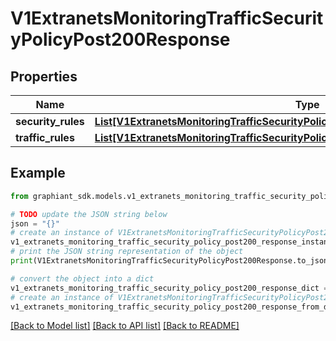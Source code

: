 # V1ExtranetsMonitoringTrafficSecurityPolicyPost200Response


## Properties

Name | Type | Description | Notes
------------ | ------------- | ------------- | -------------
**security_rules** | [**List[V1ExtranetsMonitoringTrafficSecurityPolicyPost200ResponseSecurityRulesInner]**](V1ExtranetsMonitoringTrafficSecurityPolicyPost200ResponseSecurityRulesInner.md) |  | [optional] 
**traffic_rules** | [**List[V1ExtranetsMonitoringTrafficSecurityPolicyPost200ResponseTrafficRulesInner]**](V1ExtranetsMonitoringTrafficSecurityPolicyPost200ResponseTrafficRulesInner.md) |  | [optional] 

## Example

```python
from graphiant_sdk.models.v1_extranets_monitoring_traffic_security_policy_post200_response import V1ExtranetsMonitoringTrafficSecurityPolicyPost200Response

# TODO update the JSON string below
json = "{}"
# create an instance of V1ExtranetsMonitoringTrafficSecurityPolicyPost200Response from a JSON string
v1_extranets_monitoring_traffic_security_policy_post200_response_instance = V1ExtranetsMonitoringTrafficSecurityPolicyPost200Response.from_json(json)
# print the JSON string representation of the object
print(V1ExtranetsMonitoringTrafficSecurityPolicyPost200Response.to_json())

# convert the object into a dict
v1_extranets_monitoring_traffic_security_policy_post200_response_dict = v1_extranets_monitoring_traffic_security_policy_post200_response_instance.to_dict()
# create an instance of V1ExtranetsMonitoringTrafficSecurityPolicyPost200Response from a dict
v1_extranets_monitoring_traffic_security_policy_post200_response_from_dict = V1ExtranetsMonitoringTrafficSecurityPolicyPost200Response.from_dict(v1_extranets_monitoring_traffic_security_policy_post200_response_dict)
```
[[Back to Model list]](../README.md#documentation-for-models) [[Back to API list]](../README.md#documentation-for-api-endpoints) [[Back to README]](../README.md)


